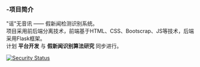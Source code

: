 ### -项目简介
"谣"无音讯 —— 假新闻检测识别系统。  
项目采用前后端分离技术，前端基于HTML、CSS、Bootscrap、JS等技术，后端采用Flask框架。  
计划 __平台开发__ 与 **假新闻识别算法研究** 同步进行。  

[![Security Status](https://www.murphysec.com/platform3/v31/badge/1732342821002108928.svg)](https://www.murphysec.com/console/report/1732341679632896000/1732342821002108928)

